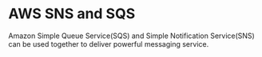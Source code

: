 # AWS SNS and SQS

Amazon Simple Queue Service(SQS) and Simple Notification Service(SNS) can be used together to deliver powerful messaging service.
